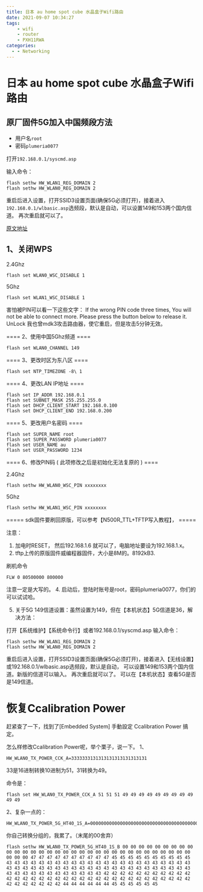 ```yaml
---
title: 日本 au home spot cube 水晶盒子Wifi路由
date: 2021-09-07 10:34:27
tags: 
	- wifi 
	- router
	- ‎PXH11RWA
categories:
  - - Networking
---
```


# 日本 au home spot cube 水晶盒子Wifi路由

## 原厂固件5G加入中国频段方法

  * 用户名`root`
  * 密码`plumeria0077`

打开`192.168.0.1/syscmd.asp`

输入命令：

```
flash sethw HW_WLAN1_REG_DOMAIN 2
flash sethw HW_WLAN0_REG_DOMAIN 2
```

重启后进入设置，打开SSID3设置页面(确保5G必须打开)，接着进入`192.168.0.1/wlbasic.asp`选频段，默认是自动，可以设置149和153两个国内信道。
再次重启就可以了。

[原文地址](http://www.right.com.cn/forum/thread-164531-1-1.html)

## 1、关闭WPS

2.4Ghz
```
flash set WLAN0_WSC_DISABLE 1
```
5Ghz
```
flash set WLAN1_WSC_DISABLE 1
```
害怕被PIN可以看一下这些文字：
If the wrong PIN code three times, You will not be able to connect more. Please press the button below to release it.      
UnLock
我也曾mdk3攻击路由器，使它重启，但是攻击5分钟无效。

==== 2、使用中国5Ghz频道 ====

```
flash set WLAN0_CHANNEL 149
```

==== 3、更改时区为东八区 ====

```
flash set NTP_TIMEZONE -8\ 1
```

==== 4、更改LAN IP地址 ====

```
flash set IP_ADDR 192.168.0.1
flash set SUBNET_MASK 255.255.255.0
flash set DHCP_CLIENT_START 192.168.0.100
flash set DHCP_CLIENT_END 192.168.0.200
```

==== 5、更改用户名密码 ====

```
flash set SUPER_NAME root
flash set SUPER_PASSWORD plumeria0077
flash set USER_NAME au
flash set USER_PASSWORD 1234
```

==== 6、修改PIN码 ( 此项修改之后是初始化无法复原的 ) ====

2.4Ghz
```
flash sethw HW_WLAN0_WSC_PIN xxxxxxxx
```
5Ghz
```
flash sethw HW_WLAN1_WSC_PIN xxxxxxxx
```

===== sdk固件要刷回原版，可以参考【N500R_TTL+TFTP写入教程】， =====

注意：

1. 加电时RESET， 然后192.168.1.6 就可以了，电脑地址要设为192.168.1.x。
2. tftp上传的原版固件威编程器固件，大小是8M的。8192kB3. 


刷机命令


`FLW 0 80500000 800000`


注意一定是大写的。
4. 启动后，登陆时账号是root，密码plumeria0077，你们的可以试试哈。

5. 关于5G 149信道设置：虽然设置为149，但在【本机状态】5G信道是36，解决方法：

打开【系统维护】【系统命令行】或者192.168.0.1/syscmd.asp
输入命令：
```
flash sethw HW_WLAN1_REG_DOMAIN 2
flash sethw HW_WLAN0_REG_DOMAIN 2
```

重启后进入设置，打开SSID3设置页面(确保5G必须打开)，接着进入【无线设置】或192.168.0.1/wlbasic.asp选频段，默认是自动，
可以设置149和153两个国内信道。新版的信道可以输入。
再次重启就可以了。
可以在【本机状态】查看5G是否是149信道。

# 恢复Ccalibration Power


赶紧查了一下，找到了[Embedded System] 手動設定 Ccalibration Power 搞定。

怎么样修改Ccalibration Power呢，举个栗子，说一下。
1、

```
HW_WLAN0_TX_POWER_CCK_A=3333333131313131313131313131
```

33是16进制转换10进制为51，31转换为49。

命令是：

```
flash set HW_WLAN0_TX_POWER_CCK_A 51 51 51 49 49 49 49 49 49 49 49 49 49 49
```

2、复杂一点的：
```
HW_WLAN0_TX_POWER_5G_HT40_1S_A=00000000000000000000000000000000000000000000000000000000000000000000002f2f2f2f2f2f2f2f2f2f2d2d2d2d2d2d2d2d2d2d2b2b2b2b2b2b2b2b2b2b2b2b2b2b2b2b2b2b2b2b2b2b2b2b2b2b2b2b2b2b2b2b2b2b2b2b2b2b2b2b2b2b2b2b2b2b2b2b2b2b2b2b2b2b2b2b2b2b2a2a2a2a2a2a2a2a2a2a2a2a2a2a2a2a2a2a2a2a2a2a2a2a2a2a2a2a2a2a2a2a2a2a2a2a2a2a2a2a2a2c2c2c2c2c2c2d2d2d2d2d2d000000000000000000000000000000000000000000000000000000000000
```

你自己转换分组的，我累了。（末尾的00舍弃）

```
flash sethw HW_WLAN0_TX_POWER_5G_HT40_1S_B 00 00 00 00 00 00 00 00 00 00 00 00 00 00 00 00 00 00 00 00 00 00 00 00 00 00 00 00 00 00 00 00 00 00 00 47 47 47 47 47 47 47 47 47 47 45 45 45 45 45 45 45 45 45 45 43 43 43 43 43 43 43 43 43 43 43 43 43 43 43 43 43 43 43 43 43 43 43 43 43 43 43 43 43 43 43 43 43 43 43 43 43 43 43 43 43 43 43 43 43 43 43 43 43 43 43 43 43 43 43 43 43 43 42 42 42 42 42 42 42 42 42 42 42 42 42 42 42 42 42 42 42 42 42 42 42 42 42 42 42 42 42 42 42 42 42 42 42 42 42 42 42 42 42 44 44 44 44 44 44 45 45 45 45 45 45
```